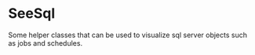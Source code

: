 # SeeSql
Some helper classes that can be used to visualize sql server objects such as jobs and schedules.
